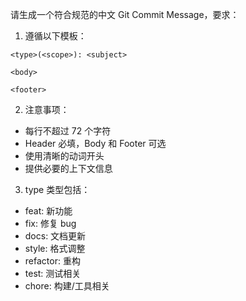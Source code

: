 请生成一个符合规范的中文 Git Commit Message，要求：

1. 遵循以下模板：
```
<type>(<scope>): <subject>

<body>

<footer>
```
2. 注意事项：
- 每行不超过 72 个字符
- Header 必填，Body 和 Footer 可选
- 使用清晰的动词开头
- 提供必要的上下文信息

3. type 类型包括：
- feat: 新功能
- fix: 修复 bug
- docs: 文档更新
- style: 格式调整
- refactor: 重构
- test: 测试相关
- chore: 构建/工具相关